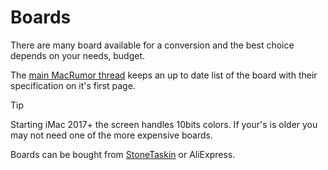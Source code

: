 # Boards

There are many board available for a conversion and the best choice depends on your needs, budget.

The [main MacRumor thread](https://forums.macrumors.com/threads/diy-5k-monitor-success.2253100/) keeps an up to date list of the board with their specification on it's first page.

> [!TIP]
> Starting iMac 2017+ the screen handles 10bits colors. If your's is older you may not need one of the more expensive boards.

Boards can be bought from [StoneTaskin](https://stonetaskin.com/) or AliExpress.
